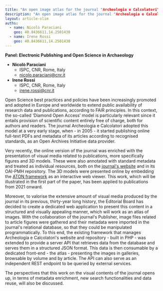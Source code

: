 ```yaml
---
title: "An open image atlas for the journal "Archeologia e Calcolatori""
description: "An open image atlas for the journal "Archeologia e Calcolatori""
layout: article-slim
auths:
  - name: Nicolò Paraciani
    geo: 40.8436611,14.2501438
  - name: Irene Rossi
    geo: 40.8436611,14.2501438
---
```


**Panel: Electronic Publishing and Open Science in Archaeology**

- **Nicolò Paraciani**
  - ISPC, CNR, Rome, Italy
  - [nicolo.paraciani@cnr.it](mailto:nicolo.paraciani@cnr.it)
- **Irene Rossi**
  - ISPC, CNR, Rome, Italy
  - [irene.rossi@cnr.it](mailto:irene.rossi@cnr.it)

Open Science best practices and policies have been increasingly promoted and adopted in Europe and worldwide to extend public availability of research data and publications, according to FAIR principles. In this context, the so-called ‘Diamond Open Access’ model is particularly relevant since it entails provision of scientific content entirely free of charge, both for authors and readers. The journal Archeologia e Calcolatori adopted this model at a very early stage, when - in 2005 - it started publishing online full-text PDFs and metadata of its articles according to recognised standards, as an Open Archives Initiative data provider.

Very recently, the online version of the journal was enriched with the presentation of visual media related to publications, more specifically figures and 3D models. These were also annotated with standard metadata and treated as individual resources, both on the [journal's website](http://www.archcalc.cnr.it) and in its OAI-PMH repository. The 3D models were presented online by embedding the [ATON framework](https://github.com/phoenixbf/aton) as an interactive web viewer. This work, which will be illustrated in the first part of the paper, has been applied to publications from 2021 onward.

Moreover, to valorise the extensive amount of visual media produced by the journal in its previous, thirty-year long history, the Editorial Board has decided to create a dedicated web application to present this content in a structured and visually appealing manner, which will work as an atlas of images. With the collaboration of the journal's Publisher, image files related to article figures were gathered and their metadata were imported in the journal's relational database, so that they could be manipulated programmatically. To this end, the existing framework that manages Archeologia e Calcolatori's website and repository - built in PHP - was extended to provide a server API that retrieves data from the database and serves them in a structured JSON format. This data is then consumable by a dedicated front-end - the atlas - presenting the images in galleries, browsable by volume and by article. The API can also serve as an independent REST endpoint to be queried by external services.

The perspectives that this work on the visual contents of the journal opens up, in terms of metadata enrichment, new search functionalities and data reuse, will also be discussed.
